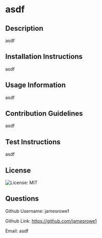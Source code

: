 # asdf

  ## Description
   asdf

  ## Installation Instructions
  asdf

  ## Usage Information
  asdf

  ## Contribution Guidelines
  asdf

  ## Test Instructions
  asdf

  ## License
  ![License: MIT](https://img.shields.io/badge/License-MIT-yellow.svg)

  ## Questions
  Github Username: jamesrowe1 

  Github Link: https://github.com/jamesrowe1
  
  Email: asdf
